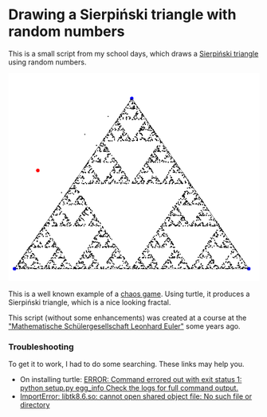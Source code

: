  
# Drawing a Sierpiński triangle with random numbers

This is a small script from my school days, which draws a [Sierpiński triangle](https://en.wikipedia.org/wiki/Sierpi%C5%84ski_triangle) using random numbers.

![](screenshot.png)

This is a well known example of a [chaos game](https://en.wikipedia.org/wiki/Chaos_game). Using turtle, it produces a Sierpiński triangle, which is a nice looking fractal.

This script (without some enhancements) was created at a course at the ["Mathematische Schülergesellschaft Leonhard Euler"](http://didaktik.mathematik.hu-berlin.de/de/schule/msg-schuelergesellschaft) some years ago.

### Troubleshooting

To get it to work, I had to do some searching.
These links may help you.
- On installing turtle: [ERROR: Command errored out with exit status 1: python setup.py egg_info Check the logs for full command output.](https://www.programmersought.com/article/6960452148/)
- [ImportError: libtk8.6.so: cannot open shared object file: No such file or directory](https://stackoverflow.com/questions/48504746/importerror-libtk8-6-so-cannot-open-shared-object-file-no-such-file-or-direct)
